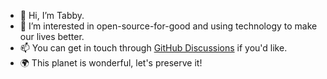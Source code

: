 - 👋 Hi, I’m Tabby.
- 👀 I’m interested in open-source-for-good and using technology to make our lives better.
- 📫 You can get in touch through [GitHub Discussions](https://github.com/tubfg/tubfg/discussions) if you'd like.
- 🌍 This planet is wonderful, let's preserve it!
